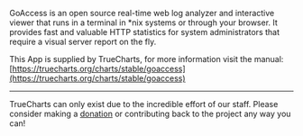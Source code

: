 GoAccess is an open source real-time web log analyzer and interactive viewer that runs in a terminal in \*nix systems or through your browser. It provides fast and valuable HTTP statistics for system administrators that require a visual server report on the fly.

This App is supplied by TrueCharts, for more information visit the manual: [https://truecharts.org/charts/stable/goaccess](https://truecharts.org/charts/stable/goaccess)

---

TrueCharts can only exist due to the incredible effort of our staff.
Please consider making a [donation](https://truecharts.org/sponsor) or contributing back to the project any way you can!
